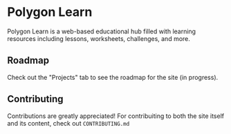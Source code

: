 # Polygon Learn
Polygon Learn is a web-based educational hub filled with learning resources including lessons, worksheets, challenges, and more.
## Roadmap
Check out the "Projects" tab to see the roadmap for the site (in progress).
## Contributing
Contributions are greatly appreciated! For contribuiting to both the site itself and its content, check out `CONTRIBUTING.md`
